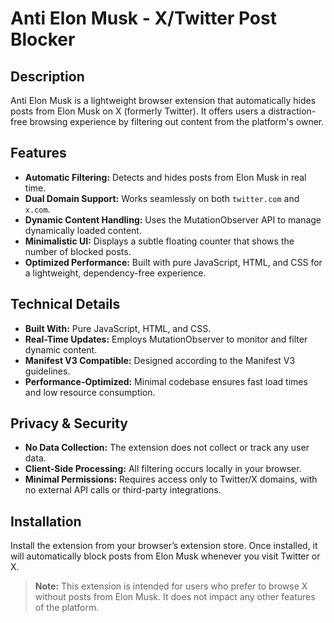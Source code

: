 # Anti Elon Musk - X/Twitter Post Blocker

## Description
Anti Elon Musk is a lightweight browser extension that automatically hides posts from Elon Musk on X (formerly Twitter). It offers users a distraction-free browsing experience by filtering out content from the platform's owner.

## Features
- **Automatic Filtering:** Detects and hides posts from Elon Musk in real time.
- **Dual Domain Support:** Works seamlessly on both `twitter.com` and `x.com`.
- **Dynamic Content Handling:** Uses the MutationObserver API to manage dynamically loaded content.
- **Minimalistic UI:** Displays a subtle floating counter that shows the number of blocked posts.
- **Optimized Performance:** Built with pure JavaScript, HTML, and CSS for a lightweight, dependency-free experience.

## Technical Details
- **Built With:** Pure JavaScript, HTML, and CSS.
- **Real-Time Updates:** Employs MutationObserver to monitor and filter dynamic content.
- **Manifest V3 Compatible:** Designed according to the Manifest V3 guidelines.
- **Performance-Optimized:** Minimal codebase ensures fast load times and low resource consumption.

## Privacy & Security
- **No Data Collection:** The extension does not collect or track any user data.
- **Client-Side Processing:** All filtering occurs locally in your browser.
- **Minimal Permissions:** Requires access only to Twitter/X domains, with no external API calls or third-party integrations.

## Installation
Install the extension from your browser’s extension store. Once installed, it will automatically block posts from Elon Musk whenever you visit Twitter or X.

> **Note:** This extension is intended for users who prefer to browse X without posts from Elon Musk. It does not impact any other features of the platform.

